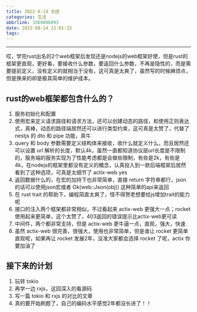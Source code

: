 ```yaml
---
title: 2022-8-14 总结
categories: 生活
abbrlink: 3369096093
date: 2022-08-14 23:01:33
tags:
---
```


---

<!-- more -->

哎，学完rust出名的2个web框架后发现还是nodejs的web框架好使，但是rust的框架更直观，更好看，要接收什么参数，要返回什么参数，不再是隐性的，而是需要提前定义，没有定义的就相当于没有，这可真是太爽了，虽然写的时候麻烦点，但是换来的却是极其简单的维护成本。

## rust的web框架都包含什么的？
1. 服务初始化和配置
2. 使用宏来定义请求路径和请求方法，还可以创建动态的路径，和使用正则表达式，真棒，动态的路径端居然还可以进行类型约束，这可真是太赞了，代替了 nestjs 的 dto 和 pipe 功能，真牛
3. query 和 body 参数需要定义结构体来接收，收什么就定义什么，而且居然还可以设置 url 解析的长度，默认4k，虽然一直都知道协议层url长度是不限制的，服务端的服务实现为了性能考虑都是会做些限制，有些是2k，有些是4k，在nodejs的框架里都没有定义的概念，认真投入到一款后端框架后居然看到了这种选项，可真是太细节了 actix-web yes
4. 返回数据什么的，在宏的加持下也非常简单，直接 return 字符串都行，json 的话可以使用json宏或者 Ok(web::Json(obj)) 这种简单的api来返回
5. 在 rust trait 的帮助下，编程简直太爽了，怪不得贺老想要给js增加trait的能力呢
6. 接口的注入两个框架都非常相似，不过看起来 actix-web 更强大一点；rocket 使用起来更简单，这个太赞了，403返回的错误提示比actix-web更可读
7. 中间件，两个都非常支持，但是 actix-web 更牛逼一点，直观，强大，快速
8. 虽然 actix-web 很完善，很强大，使用也非常简单，但是谁让 rocket 更简单直观呢，如果再让 rocket 发展2年，没准大家都会选择 rocket 了呢，actix 你要加油了

## 接下来的计划
1. 玩转 tokio
2. 再学一边 rxjs，这回深入的看源码
3. 写一篇 tokio 和 rxjs 的对比的文章
4. 真的要开始刷题了，自己的编码水平感觉2年都没长进了！！


